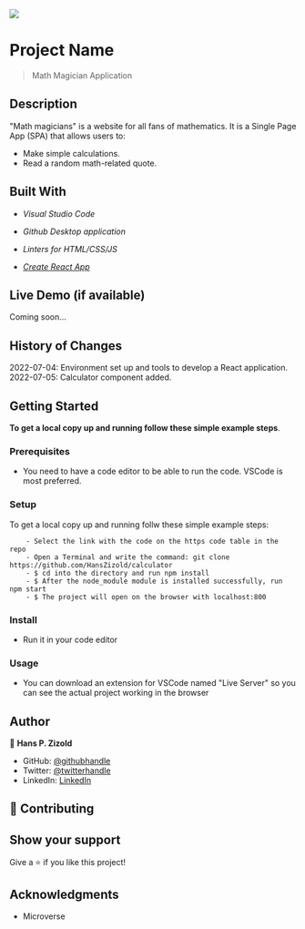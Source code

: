 ![](https://img.shields.io/badge/Microverse-blueviolet)

# Project Name

> Math Magician Application

## Description

"Math magicians" is a website for all fans of mathematics. It is a Single Page App (SPA) that allows users to:

- Make simple calculations.
- Read a random math-related quote.

## Built With

- *Visual Studio Code*

- *Github Desktop application*

- *Linters for HTML/CSS/JS*

- *[Create React App](https://github.com/facebook/create-react-app)*

## Live Demo (if available)

Coming soon...

## History of Changes

2022-07-04: Environment set up and tools to develop a React application.
2022-07-05: Calculator component added.

## Getting Started

**To get a local copy up and running follow these simple example steps**.

### Prerequisites

- You need to have a code editor to be able to run the code. VSCode is most preferred.

### Setup
To get a local copy up and running follw these simple example steps:

```
    - Select the link with the code on the https code table in the repo
    - Open a Terminal and write the command: git clone https://github.com/HansZizold/calculator
    - $ cd into the directory and run npm install
    - $ After the node_module module is installed successfully, run npm start
    - $ The project will open on the browser with localhost:800
```

### Install

- Run it in your code editor

### Usage

- You can download an extension for VSCode named "Live Server" so you can see the actual project working in the browser

## Author

👤 **Hans P. Zizold**

- GitHub: [@githubhandle](https://github.com/HansZizold)
- Twitter: [@twitterhandle](https://twitter.com/hanzio27)
- LinkedIn: [LinkedIn](https://www.linkedin.com/in/hans-paul-zizold-37129037/)

## 🤝 Contributing

## Show your support

Give a ⭐️ if you like this project!

## Acknowledgments

- Microverse
